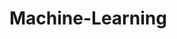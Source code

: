 # Machine-Learning
         
  
                 
                      
                                 
               
   
